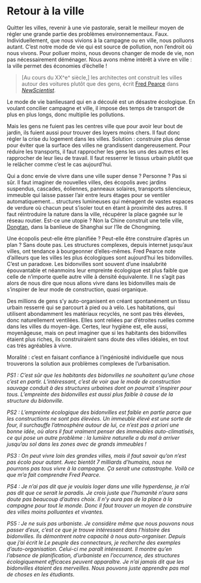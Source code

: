 # Retour à la ville

Quitter les villes, revenir à une vie pastorale, serait le meilleur moyen de régler une grande partie des problèmes environnementaux. Faux. Individuellement, que nous vivions à la campagne ou en ville, nous polluons autant. C’est notre mode de vie qui est source de pollution, non l’endroit où nous vivons. Pour polluer moins, nous devons changer de mode de vie, non pas nécessairement déménager. Nous avons même intérêt à vivre en ville : la ville permet des économies d’échelle !

> \[Au cours du XX^e^ siècle,\] les architectes ont construit les villes autour des voitures plutôt que des gens, écrit [Fred Pearce](http://www.opendemocracy.net/author/Fred_Pearce.jsp) dans [*NewScientist*](http://www.newscientisttech.com/article/mg19025561.700.html).

Le mode de vie banlieusard qui en a découlé est un désastre écologique. En voulant concilier campagne et ville, il impose des temps de transport de plus en plus longs, donc multiplie les pollutions.

Mais les gens ne fuient pas les centres ville que pour avoir leur bout de jardin, ils fuient aussi pour trouver des loyers moins chers. Il faut donc régler la crise du logement dans les villes. Solution : construire plus dense pour éviter que la surface des villes ne grandissent dangereusement. Pour réduire les transports, il faut rapprocher les gens les uns des autres et les rapprocher de leur lieu de travail. Il faut resserrer le tissus urbain plutôt que le relâcher comme c’est le cas aujourd’hui.

Qui a donc envie de vivre dans une ville super dense ? Personne ? Pas si sûr. Il faut imaginer de nouvelles villes, des écopolis avec jardins suspendus, cascades, éoliennes, panneaux solaires, transports silencieux, immeuble qui laisse passer l’air entre leurs étages pour se ventiler automatiquement… structures lumineuses qui ménagent de vastes espaces de verdure où chacun peut s’isoler tout en étant à proximité des autres. Il faut réintroduire la nature dans la ville, récupérer la place gagnée sur le réseau routier. Est-ce une utopie ? Non la Chine construit une telle ville, [Dongtan](http://en.wikipedia.org/wiki/Dongtan), dans la banlieue de Shanghai sur l’île de Chongming.

Une écopolis peut-elle être planifiée ? Peut-elle être construire d’après un plan ? Sans doute pas. Les structures complexes, depuis internet jusqu’aux villes, ont tendance à bourgeonner d’elles-mêmes. Fred Pearce note d’ailleurs que les villes les plus écologiques sont aujourd’hui les bidonvilles. C’est un paradoxe. Les bidonvilles sont souvent d’une insalubrité épouvantable et néanmoins leur empreinte écologique est plus faible que celle de n’importe quelle autre ville à densité équivalente. Il ne s’agit pas alors de nous dire que nous allons vivre dans les bidonvilles mais de s’inspirer de leur mode de construction, quasi organique.

Des millions de gens s’y auto-organisent en créant spontanément un tissu urbain resserré qui se parcourt à pied ou à vélo. Les habitations, qui utilisent abondamment les matériaux recyclés, ne sont pas très élevées, donc naturellement ventilées. Elles sont reliées par d’étroites ruelles comme dans les villes du moyen-âge. Certes, leur hygiène est, elle aussi, moyenâgeuse, mais on peut imaginer que si les habitants des bidonvilles étaient plus riches, ils construiraient sans doute des villes idéales, en tout cas très agréables à vivre.

Moralité : c’est en faisant confiance à l’ingéniosité individuelle que nous trouverons la solution aux problèmes complexes de l’urbanisation.

*PS1 : C’est sûr que les habitants des bidonvilles ne souhaitent qu’une chose c’est en partir. L’intéressant, c’est de voir que le mode de construction sauvage conduit à des structures urbaines dont on pourrait s’inspirer pour tous. L’empreinte des bidonvilles est aussi plus faible à cause de la structure du bidonville.*

*PS2 : L’empreinte écologique des bidonvilles est faible en partie parce que les constructions ne sont pas élevées. Un immeuble élevé est une sorte de four, il surchauffe l’atmosphère autour de lui, ce n’est pas a priori une bonne idée, où alors il faut vraiment penser des immeubles auto-climatisés, ce qui pose un autre problème : la lumière naturelle a du mal à arriver jusqu’au sol dans les zones avec de grands immeubles !*

*PS3 : On peut vivre loin des grandes villes, mais il faut savoir qu’on n’est pas écolo pour autant. Avec bientôt 7 milliards d’humains, nous ne pourrons pas tous vivre à la campagne. Ça serait une catastrophe. Voilà ce que m’a fait comprendre Fred Pearce.*

*PS4 : Je n’ai pas dit que je voulais loger dans une ville hyperdense, je n’ai pas dit que ce serait le paradis. Je crois juste que l’humanité n’aura sans doute pas beaucoup d’autres choix. Il n’y aura pas de la place à la campagne pour tout le monde. Donc il faut trouver un moyen de construire des villes moins polluantes et vivantes.*

*PS5 : Je ne suis pas urbaniste. Je considère même que nous pouvons nous passer d’eux, c’est ce que je trouve intéressant dans l’histoire des bidonvilles. Ils démontrent notre capacité à nous auto-organiser. Depuis que j’ai écrit le Le peuple des connecteurs, je recherche des exemples d’auto-organisation. Celui-ci me paraît intéressant. Il montre qu’en l’absence de planification, d’urbaniste en l’occurrence, des structures écologiquement efficaces peuvent apparaître. Je n’ai jamais dit que les bidonvilles étaient des merveilles. Nous pouvons juste apprendre pas mal de choses en les étudiants.*